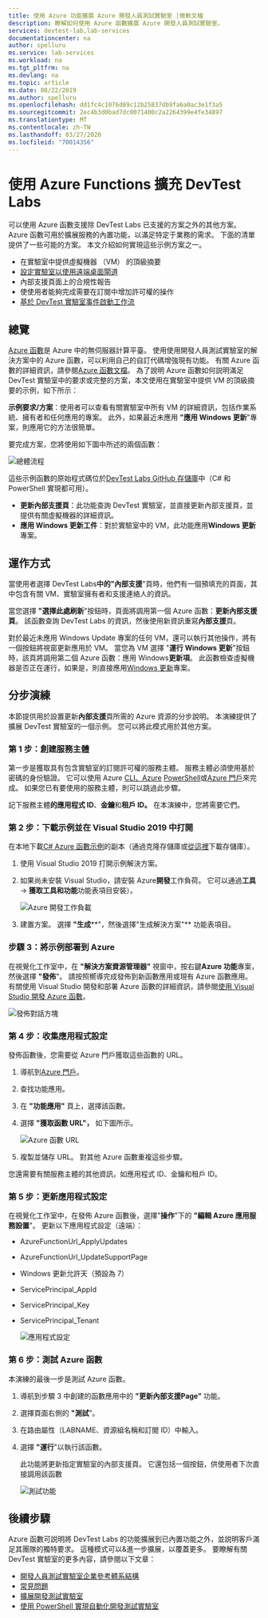 ```yaml
---
title: 使用 Azure 功能擴展 Azure 開發人員測試實驗室 |微軟文檔
description: 瞭解如何使用 Azure 函數擴展 Azure 開發人員測試實驗室。
services: devtest-lab,lab-services
documentationcenter: na
author: spelluru
ms.service: lab-services
ms.workload: na
ms.tgt_pltfrm: na
ms.devlang: na
ms.topic: article
ms.date: 08/22/2019
ms.author: spelluru
ms.openlocfilehash: dd1fc4c1076d89c12b25837db9fa6a0ac3e1f3a5
ms.sourcegitcommit: 2ec4b3d0bad7dc0071400c2a2264399e4fe34897
ms.translationtype: MT
ms.contentlocale: zh-TW
ms.lasthandoff: 03/27/2020
ms.locfileid: "70014356"
---
```

# <a name="use-azure-functions-to-extend-devtest-labs"></a>使用 Azure Functions 擴充 DevTest Labs
可以使用 Azure 函數支援除 DevTest Labs 已支援的方案之外的其他方案。 Azure 函數可用於擴展服務的內置功能，以滿足特定于業務的需求。 下面的清單提供了一些可能的方案。 本文介紹如何實現這些示例方案之一。

- 在實驗室中提供虛擬機器 （VM） 的頂級摘要
- [設定實驗室以使用遠端桌面閘道](configure-lab-remote-desktop-gateway.md)
- 內部支援頁面上的合規性報告
- 使使用者能夠完成需要在訂閱中增加許可權的操作
- [基於 DevTest 實驗室事件啟動工作流](https://github.com/RogerBestMsft/DTL-SecureArtifactData)

## <a name="overview"></a>總覽
[Azure 函數](../azure-functions/functions-overview.md)是 Azure 中的無伺服器計算平臺。 使用使用開發人員測試實驗室的解決方案中的 Azure 函數，可以利用自己的自訂代碼增強現有功能。 有關 Azure 函數的詳細資訊，請參閱[Azure 函數文檔](../azure-functions/functions-overview.md)。 為了說明 Azure 函數如何説明滿足 DevTest 實驗室中的要求或完整的方案，本文使用在實驗室中提供 VM 的頂級摘要的示例，如下所示：

**示例要求/方案**：使用者可以查看有關實驗室中所有 VM 的詳細資訊，包括作業系統、擁有者和任何應用的專案。  此外，如果最近未應用 **"應用 Windows 更新**"專案，則應用它的方法很簡單。

要完成方案，您將使用如下圖中所述的兩個函數：  

![總體流程](./media/extend-devtest-labs-azure-functions/flow.png)

這些示例函數的原始程式碼位於[DevTest Labs GitHub 存儲庫](https://github.com/Azure/azure-devtestlab/tree/master/samples/DevTestLabs/AzureFunctions)中（C# 和 PowerShell 實現都可用）。

- **更新內部支援頁**：此功能查詢 DevTest 實驗室，並直接更新內部支援頁，並提供有關虛擬機器的詳細資訊。
- **應用 Windows 更新工件**：對於實驗室中的 VM，此功能應用**Windows 更新**專案。

## <a name="how-it-works"></a>運作方式
當使用者選擇 DevTest Labs**中的"內部支援**"頁時，他們有一個預填充的頁面，其中包含有關 VM、實驗室擁有者和支援連絡人的資訊。  

當您選擇 **"選擇此處刷新**"按鈕時，頁面將調用第一個 Azure 函數：**更新內部支援頁**。 該函數查詢 DevTest Labs 的資訊，然後使用新資訊重寫**內部支援**頁。

對於最近未應用 Windows Update 專案的任何 VM，還可以執行其他操作，將有一個按鈕將視窗更新應用於 VM。 當您為 VM 選擇 "**運行 Windows 更新**"按鈕時，該頁將調用第二個 Azure 函數：應用 Windows**更新項**。 此函數檢查虛擬機器是否正在運行，如果是，則直接應用[Windows 更新](https://github.com/Azure/azure-devtestlab/tree/master/Artifacts/windows-install-windows-updates)專案。

## <a name="step-by-step-walkthrough"></a>分步演練
本節提供用於設置更新**內部支援**頁所需的 Azure 資源的分步說明。 本演練提供了擴展 DevTest 實驗室的一個示例。 您可以將此模式用於其他方案。

### <a name="step-1-create-a-service-principal"></a>第 1 步：創建服務主體 
第一步是獲取具有包含實驗室的訂閱許可權的服務主體。 服務主體必須使用基於密碼的身份驗證。 它可以使用 Azure [CLI、Azure](/cli/azure/create-an-azure-service-principal-azure-cli?view=azure-cli-latest) [PowerShell](/powershell/azure/create-azure-service-principal-azureps?view=azps-2.5.0)或[Azure 門戶](../active-directory/develop/howto-create-service-principal-portal.md)來完成。 如果您已有要使用的服務主體，則可以跳過此步驟。

記下服務主體**的應用程式 ID**、**金鑰**和**租戶 ID。** 在本演練中，您將需要它們。 

### <a name="step-2-download-the-sample-and-open-in-visual-studio-2019"></a>第 2 步：下載示例並在 Visual Studio 2019 中打開
在本地下載[C# Azure 函數示例](https://github.com/Azure/azure-devtestlab/tree/master/samples/DevTestLabs/AzureFunctions/CSharp)的副本（通過克隆存儲庫或[從這裡](https://github.com/Azure/azure-devtestlab/archive/master.zip)下載存儲庫）。  

1. 使用 Visual Studio 2019 打開示例解決方案。  
1. 如果尚未安裝 Visual Studio，請安裝 Azure**開發**工作負荷。 它可以通過**工具** -> **獲取工具和功能**功能表項目安裝）。

    ![Azure 開發工作負載](./media/extend-devtest-labs-azure-functions/azure-development-workload-vs.png)
1. 建置方案。 選擇 **"生成****"，然後選擇"生成解決方案"** 功能表項目。

### <a name="step-3-deploy-the-sample-to-azure"></a>步驟 3：將示例部署到 Azure
在視覺化工作室中，在 **"解決方案資源管理器"** 視窗中，按右鍵**Azure 功能**專案，然後選擇 **"發佈**"。 請按照嚮導完成發佈到新函數應用或現有 Azure 函數應用。 有關使用 Visual Studio 開發和部署 Azure 函數的詳細資訊，請參閱[使用 Visual Studio 開發 Azure 函數](../azure-functions/functions-develop-vs.md)。

![發佈對話方塊](./media/extend-devtest-labs-azure-functions/publish-dialog.png)


### <a name="step-4--gather-application-settings"></a>第 4 步：收集應用程式設定
發佈函數後，您需要從 Azure 門戶獲取這些函數的 URL。 

1. 導航到[Azure 門戶](https://portal.azure.com)。 
1. 查找功能應用。
1. 在 **"功能應用"** 頁上，選擇該函數。 
1. 選擇 **"獲取函數 URL"，** 如下圖所示。 

    ![Azure 函數 URL](./media/extend-devtest-labs-azure-functions/function-url.png)
4. 複製並儲存 URL。 對其他 Azure 函數重複這些步驟。 

您還需要有關服務主體的其他資訊，如應用程式 ID、金鑰和租戶 ID。


### <a name="step-5--update-application-settings"></a>第 5 步：更新應用程式設定
在視覺化工作室中，在發佈 Azure 函數後，選擇"**操作**"下的 **"編輯 Azure 應用服務設置**"。 更新以下應用程式設定（遠端）：

- AzureFunctionUrl_ApplyUpdates
- AzureFunctionUrl_UpdateSupportPage
- Windows 更新允許天（預設為 7）
- ServicePrincipal_AppId
- ServicePrincipal_Key
- ServicePrincipal_Tenant

    ![應用程式設定](./media/extend-devtest-labs-azure-functions/application-settings.png)

### <a name="step-6-test-the-azure-function"></a>第 6 步：測試 Azure 函數
本演練的最後一步是測試 Azure 函數。  

1. 導航到步驟 3 中創建的函數應用中的 **"更新內部支援Page"** 功能。 
1. 選擇頁面右側的 **"測試**"。 
1. 在路由屬性（LABNAME、資源組名稱和訂閱 ID）中輸入。
1. 選擇 **"運行**"以執行該函數。  

    此功能將更新指定實驗室的內部支援頁。 它還包括一個按鈕，供使用者下次直接調用該函數

    ![測試功能](./media/extend-devtest-labs-azure-functions/test-function.png)

## <a name="next-steps"></a>後續步驟
Azure 函數可説明將 DevTest Labs 的功能擴展到已內置功能之外，並説明客戶滿足其團隊的獨特要求。 這種模式可以&進一步擴展，以覆蓋更多。  要瞭解有關 DevTest 實驗室的更多內容，請參閱以下文章： 

- [開發人員測試實驗室企業參考體系結構](devtest-lab-reference-architecture.md)
- [常見問題](devtest-lab-faq.md)
- [擴展開發測試實驗室](devtest-lab-guidance-scale.md)
- [使用 PowerShell 實現自動化開發測試實驗室](https://github.com/Azure/azure-devtestlab/tree/master/samples/DevTestLabs/Modules/Library/Tests)








